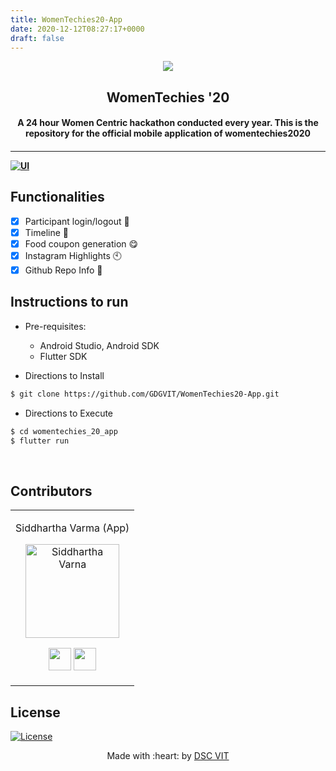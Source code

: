 ```yaml
---
title: WomenTechies20-App
date: 2020-12-12T08:27:17+0000
draft: false
---
```

<p align="center">
<a href="https://dscvit.com">
	<img src="https://user-images.githubusercontent.com/30529572/72455010-fb38d400-37e7-11ea-9c1e-8cdeb5f5906e.png" />
</a>
	<h2 align="center"> WomenTechies '20 </h2>
	<h4 align="center"> A 24 hour Women Centric hackathon conducted every year. This is the repository for the official mobile application of womentechies2020<h4>
</p>

---
[![UI ](https://img.shields.io/badge/User%20Interface-Link%20to%20App-orange?style=flat-square&logo=appveyor)](https://play.google.com/store/apps/details?id=com.dscvit.womentechies_20_app)


## Functionalities
- [x]  Participant login/logout 🔐
- [x]  Timeline 📅
- [x]  Food coupon generation 😋
- [x]  Instagram Highlights 🕙
- [x]  Github Repo Info 🧾

## Instructions to run

* Pre-requisites:
	-  Android Studio, Android SDK
	-  Flutter SDK

* Directions to Install
```bash
$ git clone https://github.com/GDGVIT/WomenTechies20-App.git
```

* Directions to Execute 
```bash
$ cd womentechies_20_app
$ flutter run
```

<br>

## Contributors

<table>
<tr align="center">
<td>

Siddhartha Varma (App)

<p align="center">
<img src = "https://avatars1.githubusercontent.com/u/39856034?s=400&u=b2f0ffe4ff639d4257db47e7268ed22e8aaf0221&v=4" width="150" height="150" alt="Siddhartha Varna">
</p>
<p align="center">
<a href = "https://github.com/BRO3886" target="_blank"><img src = "http://www.iconninja.com/files/241/825/211/round-collaboration-social-github-code-circle-network-icon.svg" width="36" height = "36"/></a>
<a href = "https://www.linkedin.com/in/siddharthav22/" target="_blank">
<img src = "http://www.iconninja.com/files/863/607/751/network-linkedin-social-connection-circular-circle-media-icon.svg" width="36" height="36"/>
</a>
</p>
</td>
</tr>
</table>

## License

[![License](http://img.shields.io/:license-mit-blue.svg?style=flat-square)](http://badges.mit-license.org)

<p align="center">
	Made with :heart: by <a href="https://dscvit.com">DSC VIT</a>
</p>

